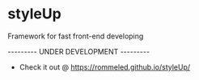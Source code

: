 styleUp
=======

Framework for fast front-end developing

--------- UNDER DEVELOPMENT ---------

- Check it out @ https://rommeled.github.io/styleUp/
